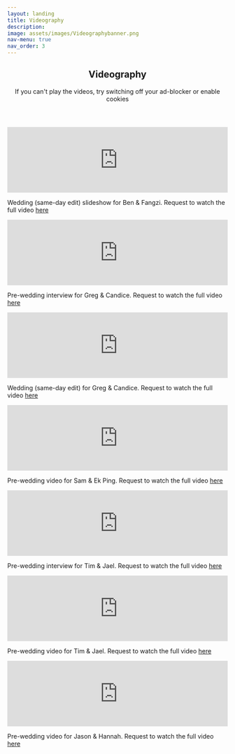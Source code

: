 ```yaml
---
layout: landing
title: Videography
description:
image: assets/images/Videographybanner.png
nav-menu: true
nav_order: 3
---
```

<link rel="stylesheet" type="text/css" media="all" href="video_markdown.css" />

<!-- Main -->
<div id="main">

<!-- One -->
<section id="one">
	<div class="inner">
		<header class="major">
			<h2>Videography</h2>
			<p>If you can't play the videos, try switching off your ad-blocker or enable cookies</p>
		</header>

<!-- Two -->
<!-- video 1 -->
<div>	
	<div class="iframe-container">
  		<iframe src="https://drive.google.com/file/d/1QTiwx9p7w14Yc7R07bwRlUVxdC8harBn/preview" width="100%" frameborder="0" allow="accelerometer; autoplay; encrypted-media; gyroscope; picture-in-picture" allowfullscreen loading="lazy"></iframe>
	</div>
	<div>
		<p>Wedding (same-day edit) slideshow for Ben & Fangzi. Request to watch the full video <a href="mailto:annabellekyonteo@gmail.com">here</a></p>
	</div>
</div>

<!-- video 2 -->
<div>
	<div class="iframe-container">
  		<iframe src="https://drive.google.com/file/d/1g3-LVg-v4Yw6p_cY01mwmIcofH1XCSB7/preview" width="100%" frameborder="0" allow="accelerometer; autoplay; encrypted-media; gyroscope; picture-in-picture" allowfullscreen loading="lazy"></iframe>
	</div>
	<div>
		<p>Pre-wedding interview for Greg & Candice. Request to watch the full video <a href="mailto:annabellekyonteo@gmail.com">here</a></p>
	</div>
</div>

<!-- video 3 -->
<div>
	<div class="iframe-container">
  		<iframe src="https://drive.google.com/file/d/1UN4LnIaGza_wGuvUB1LjGiPLToFOC104/preview" width="100%" frameborder="0" title="Responsive iframe example" allow="accelerometer; autoplay; encrypted-media; gyroscope; picture-in-picture" allowfullscreen loading="lazy"></iframe>	
	</div>
	<div>
		<p>Wedding (same-day edit) for Greg & Candice. Request to watch the full video <a href="mailto:annabellekyonteo@gmail.com">here</a></p>
	</div>
<div>

<!-- video 4 -->
<div>
	<div class="iframe-container">
  		<iframe src="https://drive.google.com/file/d/139IZ3ocRbljHfjWZHSF496XE8E9F78mo/preview" width="100%" frameborder="0" title="Responsive iframe example" allow="accelerometer; autoplay; encrypted-media; gyroscope; picture-in-picture" allowfullscreen loading="lazy"></iframe>
	</div>
	<div>
		<p>Pre-wedding video for Sam & Ek Ping. Request to watch the full video <a href="mailto:annabellekyonteo@gmail.com">here</a></p>
	</div>
<div>

<!-- video 5 -->
<div>
	<div class="iframe-container">
  		<iframe src="https://drive.google.com/file/d/1XxNkWTg9SRP1IprHZa-AuHDnrmA-NgLk/preview" width="100%" frameborder="0" title="Responsive iframe example" allow="accelerometer; autoplay; encrypted-media; gyroscope; picture-in-picture" allowfullscreen loading="lazy"></iframe>
	</div>
	<div>
		<p>Pre-wedding interview for Tim & Jael. Request to watch the full video <a href="mailto:annabellekyonteo@gmail.com">here</a></p>
	</div>
</div>

<!-- video 6 -->
<div>
	<div class="iframe-container">
  		<iframe src="https://drive.google.com/file/d/1vPw5Tbu_fWL4_6On8fUyU0JfxnGRPyw8/preview" width="100%" frameborder="0" title="Responsive iframe example" allow="accelerometer; autoplay; encrypted-media; gyroscope; picture-in-picture" allowfullscreen loading="lazy"></iframe>
    </div>
	<div>	
		<p>Pre-wedding video for Tim & Jael. Request to watch the full video <a href="mailto:annabellekyonteo@gmail.com">here</a></p>
	</div>
</div>

 <!-- video 7 -->
<div>
	<div class="iframe-container">
  		<iframe src="https://drive.google.com/file/d/1abBi4_g21B1zsq4-unKG6ltnELcH6XDw/preview" width="100%" frameborder="0" title="Responsive iframe example" allow="accelerometer; autoplay; encrypted-media; gyroscope; picture-in-picture" allowfullscreen loading="lazy"></iframe>
    </div>
	<div>
		<p>Pre-wedding video for Jason & Hannah. Request to watch the full video <a href="mailto:annabellekyonteo@gmail.com">here</a></p>
	</div>
</div>
